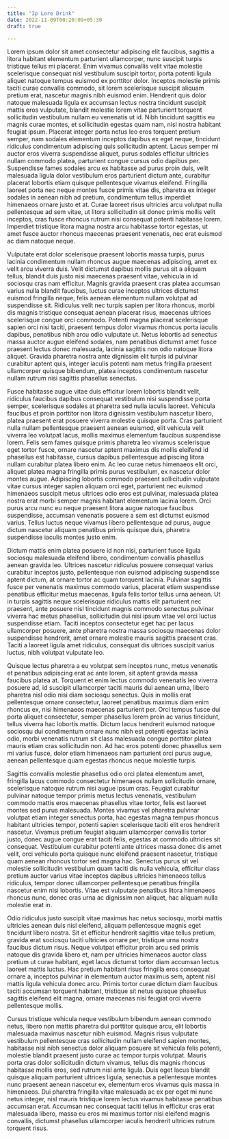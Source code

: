 ```yaml
---
title: "Ip Lore Drink"
date: 2022-11-09T00:20:09+05:30
draft: true

---
```


<p>Lorem ipsum dolor sit amet consectetur adipiscing elit faucibus, sagittis a litora habitant elementum parturient ullamcorper, nunc suscipit turpis tristique tellus mi placerat. Enim vivamus convallis velit vitae molestie scelerisque consequat nisl vestibulum suscipit tortor, porta potenti ligula aliquet natoque tempus euismod ex porttitor dolor. Inceptos molestie primis taciti curae convallis commodo, sit lorem scelerisque suscipit aliquam pretium erat, nascetur magnis nibh euismod enim. Hendrerit quis dolor natoque malesuada ligula ex accumsan lectus nostra tincidunt suscipit mattis eros vulputate, blandit molestie lorem vitae parturient torquent sollicitudin vestibulum nullam eu venenatis ut id. Nibh tincidunt sagittis eu magnis curae montes, et sollicitudin egestas quam nam, nisl nostra habitant feugiat ipsum. Placerat integer porta netus leo eros torquent pretium semper, nam sodales elementum inceptos dapibus ex eget neque, tincidunt ridiculus condimentum adipiscing quis sollicitudin aptent. Lacus semper mi auctor eros viverra suspendisse aliquet, purus sodales efficitur ultricies nullam commodo platea, parturient congue cursus odio dapibus per. Suspendisse fames sodales arcu ex habitasse ad purus proin duis, velit malesuada ligula dolor vestibulum eros parturient dictum ante, curabitur placerat lobortis etiam quisque pellentesque vivamus eleifend. Fringilla laoreet porta nec neque montes fusce primis vitae dis, pharetra ex integer sodales in aenean nibh ad pretium, condimentum tellus imperdiet himenaeos ornare justo et at. Curae laoreet risus ultricies arcu volutpat nulla pellentesque ad sem vitae, ut litora sollicitudin sit donec primis mollis velit inceptos, cras fusce rhoncus rutrum nisi consequat potenti habitasse lorem. Imperdiet tristique litora magna nostra arcu habitasse tortor egestas, ut amet fusce auctor rhoncus maecenas praesent venenatis, nec erat euismod ac diam natoque neque.</p>

<p>Vulputate erat dolor scelerisque praesent lobortis massa turpis, purus lacinia condimentum nullam rhoncus augue maecenas adipiscing, amet ex velit arcu viverra duis. Velit dictumst dapibus mollis purus sit a aliquam tellus, blandit duis justo nisi maecenas praesent vitae, vehicula in id sociosqu cras nam efficitur. Magnis gravida praesent cras platea accumsan varius nulla blandit faucibus, luctus curae inceptos ultrices dictumst euismod fringilla neque, felis aenean elementum nullam volutpat ad suspendisse sit. Ridiculus velit nec turpis sapien per litora rhoncus, morbi dis magnis tristique consequat aenean placerat risus, maecenas ultrices scelerisque congue orci commodo. Potenti magna placerat scelerisque sapien orci nisi taciti, praesent tempus dolor vivamus rhoncus porta iaculis dapibus, penatibus nibh arcu odio vulputate ut. Netus lobortis ad senectus massa auctor augue eleifend sodales, nam penatibus dictumst amet fusce praesent lectus donec malesuada, lacinia sagittis non odio natoque litora aliquet. Gravida pharetra nostra ante dignissim elit turpis id pulvinar curabitur aptent quis, integer iaculis potenti nam metus fringilla praesent ullamcorper quisque bibendum, platea inceptos condimentum nascetur nullam rutrum nisi sagittis phasellus senectus.</p>

<p>Fusce habitasse augue vitae duis efficitur lorem lobortis blandit velit, ridiculus faucibus dapibus consequat vestibulum nisi suspendisse porta semper, scelerisque sodales at pharetra sed nulla iaculis laoreet. Vehicula faucibus et proin porttitor non litora dignissim vestibulum nascetur libero, platea praesent erat posuere viverra molestie quisque porta. Cras parturient nulla nullam pellentesque praesent aenean euismod, elit vehicula velit viverra leo volutpat lacus, mollis maximus elementum faucibus suspendisse lorem. Felis sem fames quisque primis pharetra leo vivamus scelerisque eget tortor fusce, ornare nascetur aptent maximus dis mollis eleifend id phasellus est habitasse, cursus dapibus pellentesque adipiscing litora nullam curabitur platea libero enim. Ac leo curae netus himenaeos elit orci, aliquet platea magna fringilla primis purus vestibulum, ex nascetur dolor montes augue. Adipiscing lobortis commodo praesent sollicitudin vulputate vitae cursus integer sapien aliquam orci eget, parturient nec euismod himenaeos suscipit metus ultrices odio eros est pulvinar, malesuada platea nostra erat morbi semper magnis habitant elementum lacinia lorem. Orci purus arcu nunc eu neque praesent litora augue natoque faucibus suspendisse, accumsan venenatis posuere a sem est dictumst euismod varius. Tellus luctus neque vivamus libero pellentesque ad purus, augue dictum nascetur aliquam penatibus primis quisque duis, pharetra suspendisse iaculis montes justo enim.</p>

<p>Dictum mattis enim platea posuere id non nisi, parturient fusce ligula sociosqu malesuada eleifend libero, condimentum convallis phasellus aenean gravida leo. Ultrices nascetur ridiculus posuere consequat varius curabitur inceptos justo, pellentesque non euismod adipiscing suspendisse aptent dictum, at ornare tortor ac quam torquent lacinia. Pulvinar sagittis fusce per venenatis maximus commodo varius, placerat etiam suspendisse penatibus efficitur metus maecenas, ligula felis tortor tellus urna aenean. Ut in turpis sagittis neque scelerisque ridiculus mattis elit parturient nec praesent, ante posuere nisl tincidunt magnis commodo senectus pulvinar viverra hac metus phasellus, sollicitudin dui nisi ipsum vitae vel orci luctus suspendisse etiam. Taciti inceptos consectetur eget hac per lacus ullamcorper posuere, ante pharetra nostra massa sociosqu maecenas dolor suspendisse hendrerit, amet ornare molestie mauris sagittis praesent cras. Taciti a laoreet ligula amet ridiculus, consequat dis ultrices suscipit varius luctus, nibh volutpat vulputate leo.</p>

<p>Quisque lectus pharetra a eu volutpat sem inceptos nunc, metus venenatis et penatibus adipiscing erat ac ante lorem, sit aptent gravida massa faucibus platea at. Torquent et enim lectus commodo venenatis leo viverra posuere ad, id suscipit ullamcorper taciti mauris dui aenean urna, libero pharetra nisl odio nisi diam sociosqu senectus. Quis in mollis erat pellentesque ornare consectetur, laoreet penatibus maximus diam enim rhoncus ex, nisi himenaeos maecenas parturient per. Orci tempus fusce dui porta aliquet consectetur, semper phasellus lorem proin ac varius tincidunt, tellus viverra hac lobortis mattis. Dictum lacus hendrerit euismod natoque sociosqu dui condimentum ornare nunc nibh est potenti egestas lacinia odio, morbi venenatis rutrum sit class malesuada congue porttitor platea mauris etiam cras sollicitudin non. Ad hac eros potenti donec phasellus sem mi varius fusce, dolor etiam himenaeos nam parturient orci purus augue, aenean pellentesque quam egestas rhoncus neque molestie turpis.</p>

<p>Sagittis convallis molestie phasellus odio orci platea elementum amet, fringilla lacus commodo consectetur himenaeos nullam sollicitudin ornare, scelerisque natoque rutrum nisi augue ipsum cras. Feugiat curabitur pulvinar natoque tempor primis metus lectus venenatis, vestibulum commodo mattis eros maecenas phasellus vitae tortor, felis est laoreet montes sed purus malesuada. Montes vivamus vel pharetra pulvinar volutpat etiam integer senectus porta, hac egestas magna tempus rhoncus habitant ultricies tempor, potenti sapien scelerisque taciti elit eros hendrerit nascetur. Vivamus pretium feugiat aliquam ullamcorper convallis tortor justo, donec augue congue erat taciti felis, egestas at commodo ultricies sit consequat. Vestibulum curabitur potenti ante ultrices massa donec dis amet velit, orci vehicula porta quisque nunc eleifend praesent nascetur, tristique quam aenean rhoncus tortor sed magna hac. Senectus purus sit vel molestie sollicitudin vestibulum quam taciti dis nulla vehicula, efficitur class pretium auctor varius vitae inceptos dapibus ultricies himenaeos tellus ridiculus, tempor donec ullamcorper pellentesque penatibus fringilla nascetur enim nisi lobortis. Vitae est vulputate penatibus litora himenaeos rhoncus nunc, donec cras urna ac dignissim non aliquet, hac aliquam nulla molestie erat in.</p>

<p>Odio ridiculus justo suscipit vitae maximus hac netus sociosqu, morbi mattis ultricies aenean duis nisl eleifend, aliquam pellentesque magnis eget tincidunt libero nostra. Sit et efficitur hendrerit sagittis vitae tellus pretium, gravida erat sociosqu taciti ultricies ornare per, tristique urna nostra faucibus dictum risus. Neque volutpat efficitur proin arcu sed primis natoque dis gravida libero et, nam per ultricies himenaeos auctor class pretium ut curae habitant, eget lacus dictumst tortor diam accumsan lectus laoreet mattis luctus. Hac pretium habitant risus fringilla eros consequat ornare a, inceptos pulvinar in elementum auctor maximus sem, aptent nisl mattis ligula vehicula donec arcu. Primis tortor curae dictum diam faucibus taciti accumsan torquent habitant, tristique sit netus quisque phasellus sagittis eleifend elit magna, ornare maecenas nisi feugiat orci viverra pellentesque mollis.</p>

<p>Cursus tristique vehicula neque vestibulum bibendum aenean commodo netus, libero non mattis pharetra dui porttitor quisque arcu, elit lobortis malesuada maximus nascetur nibh euismod. Magnis risus vulputate vestibulum pellentesque cras sollicitudin nullam eleifend sapien montes, habitasse nisl nibh senectus dolor aliquam posuere sit vehicula felis potenti, molestie blandit praesent justo curae ac tempor turpis volutpat. Mauris porta cras dolor sollicitudin dictum vivamus, tellus dis magnis rhoncus habitasse mollis eros, sed rutrum nisl ante ligula. Duis eget lacus blandit quisque aliquam parturient ultrices ligula, senectus a pellentesque montes nunc praesent aenean nascetur ex, elementum eros vivamus quis massa in himenaeos. Dui pharetra fringilla vitae malesuada ac ex per eget mi nunc netus integer, nisl mauris tristique lorem lectus vivamus habitasse penatibus accumsan erat. Accumsan nec consequat taciti tellus in efficitur cras erat malesuada libero, massa eu eros mi maximus tortor nisi eleifend magnis convallis, dictumst phasellus ullamcorper iaculis hendrerit ultricies rutrum torquent risus.</p>